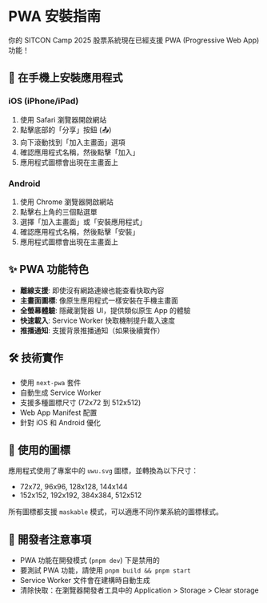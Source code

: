 # PWA 安裝指南

你的 SITCON Camp 2025 股票系統現在已經支援 PWA (Progressive Web App) 功能！

## 🚀 在手機上安裝應用程式

### iOS (iPhone/iPad)
1. 使用 Safari 瀏覽器開啟網站
2. 點擊底部的「分享」按鈕 (📤)
3. 向下滾動找到「加入主畫面」選項
4. 確認應用程式名稱，然後點擊「加入」
5. 應用程式圖標會出現在主畫面上

### Android
1. 使用 Chrome 瀏覽器開啟網站
2. 點擊右上角的三個點選單
3. 選擇「加入主畫面」或「安裝應用程式」
4. 確認應用程式名稱，然後點擊「安裝」
5. 應用程式圖標會出現在主畫面上

## ✨ PWA 功能特色

- **離線支援**: 即使沒有網路連線也能查看快取內容
- **主畫面圖標**: 像原生應用程式一樣安裝在手機主畫面
- **全螢幕體驗**: 隱藏瀏覽器 UI，提供類似原生 App 的體驗
- **快速載入**: Service Worker 快取機制提升載入速度
- **推播通知**: 支援背景推播通知（如果後續實作）

## 🛠️ 技術實作

- 使用 `next-pwa` 套件
- 自動生成 Service Worker
- 支援多種圖標尺寸 (72x72 到 512x512)
- Web App Manifest 配置
- 針對 iOS 和 Android 優化

## 🎨 使用的圖標

應用程式使用了專案中的 `uwu.svg` 圖標，並轉換為以下尺寸：
- 72x72, 96x96, 128x128, 144x144
- 152x152, 192x192, 384x384, 512x512

所有圖標都支援 `maskable` 模式，可以適應不同作業系統的圖標樣式。

## 🔧 開發者注意事項

- PWA 功能在開發模式 (`pnpm dev`) 下是禁用的
- 要測試 PWA 功能，請使用 `pnpm build && pnpm start`
- Service Worker 文件會在建構時自動生成
- 清除快取：在瀏覽器開發者工具中的 Application > Storage > Clear storage
